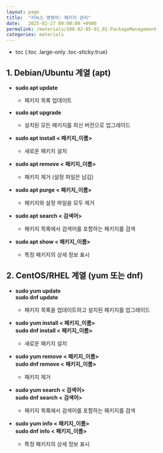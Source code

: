 ```yaml
---
layout: page
title:  "리눅스 명령어: 패키지 관리"
date:   2025-02-27 09:00:00 +0900
permalink: /materials/S08-02-05-01_01-PackageManagement
categories: materials
---
```

* toc
{:toc .large-only .toc-sticky:true}


## 1. Debian/Ubuntu 계열 (apt)
- **sudo apt update**
    - 패키지 목록 업데이트

- **sudo apt upgrade**
    - 설치된 모든 패키지를 최신 버전으로 업그레이드

- **sudo apt install < 패키지_이름>**
    - 새로운 패키지 설치

- **sudo apt remove < 패키지_이름>**
    - 패키지 제거 (설정 파일은 남김)

- **sudo apt purge < 패키지_이름>**
    - 패키지와 설정 파일을 모두 제거

- **sudo apt search < 검색어>**
    - 패키지 목록에서 검색어를 포함하는 패키지를 검색

- **sudo apt show < 패키지_이름>**
    - 특정 패키지의 상세 정보 표시

## 2. CentOS/RHEL 계열 (yum 또는 dnf)
- **sudo yum update**<br>**sudo dnf update**
    - 패키지 목록을 업데이트하고 설치된 패키지를 업그레이드

- **sudo yum install < 패키지_이름>**<br>**sudo dnf install < 패키지_이름>**
    - 새로운 패키지 설치

- **sudo yum remove < 패키지_이름>**<br>**sudo dnf remove < 패키지_이름>**
    - 패키지 제거

- **sudo yum search < 검색어>**<br>**sudo dnf search < 검색어>**
    - 패키지 목록에서 검색어를 포함하는 패키지를 검색

- **sudo yum info < 패키지_이름>**<br>**sudo dnf info < 패키지_이름>**
    - 특정 패키지의 상세 정보 표시